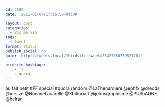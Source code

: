 ```yaml
---
id: 2589
date: '2011-01-07T17:16:50+01:00'

layout: post
categories:
  - Vis ma vie
tags:
  - tweet
format: status
publish_social: no
guid: 'http://tweets.local/?birdsite_tweet=23427856759521281'

birdsite_hashtags:
    - ff
    - quora
---
```


au fait petit #FF spécial #quora random @LaThenardiere @ephfx @dredds @mrsize @NoemieLacarelle @Xbitionart @johnsgraphisme @PUShAUNE @helran